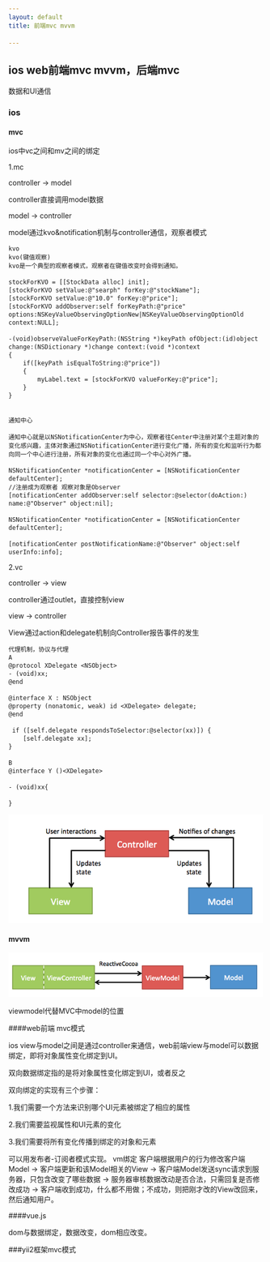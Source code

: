 ```yaml
---
layout: default
title: 前端mvc mvvm

---
```


## ios web前端mvc mvvm，后端mvc

数据和UI通信

### ios 
#### mvc

ios中vc之间和mv之间的绑定

1.mc

controller -> model 

controller直接调用model数据

model -> controller

model通过kvo&notification机制与controller通信，观察者模式

	kvo
	kvo(键值观察)
	kvo是一个典型的观察者模式，观察者在键值改变时会得到通知。

	stockForKVO = [[StockData alloc] init];  
	[stockForKVO setValue:@"searph" forKey:@"stockName"];
	[stockForKVO setValue:@"10.0" forKey:@"price"];        
	[stockForKVO addObserver:self forKeyPath:@"price" options:NSKeyValueObservingOptionNew|NSKeyValueObservingOptionOld context:NULL];  
  
	-(void)observeValueForKeyPath:(NSString *)keyPath ofObject:(id)object change:(NSDictionary *)change context:(void *)context  
	{  
	    if([keyPath isEqualToString:@"price"])  
	    {  
	        myLabel.text = [stockForKVO valueForKey:@"price"];  
	    }  
	}  


	通知中心
	
	通知中心就是以NSNotificationCenter为中心，观察者往Center中注册对某个主题对象的变化感兴趣，主体对象通过NSNotificationCenter进行变化广播，所有的变化和监听行为都向同一个中心进行注册，所有对象的变化也通过同一个中心对外广播。

	NSNotificationCenter *notificationCenter = [NSNotificationCenter defaultCenter];
    //注册成为观察者 观察对象是Observer 
    [notificationCenter addObserver:self selector:@selector(doAction:) name:@"Observer" object:nil];
    
    NSNotificationCenter *notificationCenter = [NSNotificationCenter defaultCenter];
    
    [notificationCenter postNotificationName:@"Observer" object:self userInfo:info];
    
  
2.vc

controller -> view 

controller通过outlet，直接控制view

view -> controller

View通过action和delegate机制向Controller报告事件的发生


	代理机制，协议与代理
	A
	@protocol XDelegate <NSObject>
	- (void)xx;
	@end
	
	@interface X : NSObject
	@property (nonatomic, weak) id <XDelegate> delegate;
	@end

	 if ([self.delegate respondsToSelector:@selector(xx)]) {
        [self.delegate xx];
    }
    
    B
    @interface Y ()<XDelegate>
    
    - (void)xx{
    
	}

    
![](https://github.com/garydai/garydai.github.com/raw/master/_posts/pic/MVCPattern.png)

#### mvvm

![](https://github.com/garydai/garydai.github.com/raw/master/_posts/pic/MVVM.png)

viewmodel代替MVC中model的位置

####web前端 mvc模式

ios view与model之间是通过controller来通信，web前端view与model可以数据绑定，即将对象属性变化绑定到UI。

双向数据绑定指的是将对象属性变化绑定到UI，或者反之

双向绑定的实现有三个步骤：

1.我们需要一个方法来识别哪个UI元素被绑定了相应的属性 

2.我们需要监视属性和UI元素的变化 

3.我们需要将所有变化传播到绑定的对象和元素

可以用发布者-订阅者模式实现。
vm绑定
客户端根据用户的行为修改客户端Model -> 客户端更新和该Model相关的View -> 客户端Model发送sync请求到服务器，只包含改变了哪些数据 -> 服务器审核数据改动是否合法，只需回复是否修改成功 -> 客户端收到成功，什么都不用做；不成功，则把刚才改的View改回来，然后通知用户。



####vue.js

dom与数据绑定，数据改变，dom相应改变。


###yii2框架mvc模式
